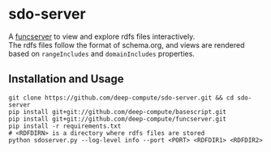 # sdo-server
A [funcserver][1] to view and explore rdfs files interactively.  
The rdfs files follow the format of schema.org, and views are rendered
based on `rangeIncludes` and `domainIncludes` properties.

## Installation and Usage

```
git clone https://github.com/deep-compute/sdo-server.git && cd sdo-server
pip install git+git://github.com/deep-compute/basescript.git
pip install git+git://github.com/deep-compute/funcserver.git
pip install -r requirements.txt
# <RDFDIRN> is a directory where rdfs files are stored
python sdoserver.py --log-level info --port <PORT> <RDFDIR1> <RDFDIR2>
```

[1]: https://github.com/deep-compute/funcserver.git
